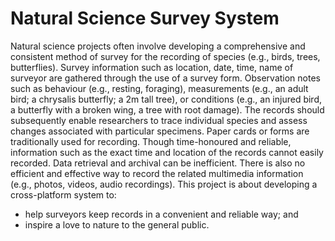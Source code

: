 # Natural Science Survey System
Natural science projects often involve developing a comprehensive and consistent method of
survey for the recording of species (e.g., birds, trees, butterflies). Survey information such as
location, date, time, name of surveyor are gathered through the use of a survey form. Observation
notes such as behaviour (e.g., resting, foraging), measurements (e.g., an adult bird; a chrysalis
butterfly; a 2m tall tree), or conditions (e.g., an injured bird, a butterfly with a broken wing, a tree
with root damage). The records should subsequently enable researchers to trace individual
species and assess changes associated with particular specimens.
Paper cards or forms are traditionally used for recording. Though time-honoured and reliable,
information such as the exact time and location of the records cannot easily recorded. Data
retrieval and archival can be inefficient. There is also no efficient and effective way to record the
related multimedia information (e.g., photos, videos, audio recordings).
This project is about developing a cross-platform system to:
* help surveyors keep records in a convenient and reliable way; and
* inspire a love to nature to the general public.
